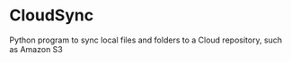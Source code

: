 # CloudSync
Python program to sync local files and folders to a Cloud repository, such as Amazon S3
